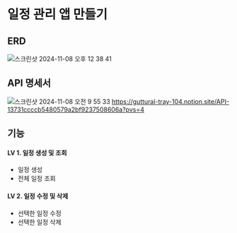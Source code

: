 # 일정 관리 앱 만들기

## ERD
![스크린샷 2024-11-08 오후 12 38 41](https://github.com/user-attachments/assets/b1781be1-ae00-46fc-a34d-1a57706bd7b2)


## API 명세서
![스크린샷 2024-11-08 오전 9 55 33](https://github.com/user-attachments/assets/17201b94-1c20-4eae-ae2c-a06c53bb5d78)
https://guttural-tray-104.notion.site/API-13731ccccb5480579a2bf9237508606a?pvs=4


## 기능
#### LV 1. 일정 생성 및 조회
- 일정 생성
- 전체 일정 조회

#### LV 2. 일정 수정 및 삭제
- 선택한 일정 수정
- 선택한 일정 삭제
